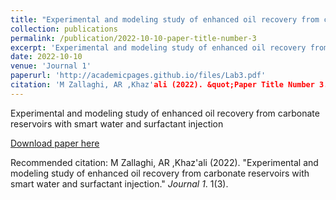 ```yaml
---
title: "Experimental and modeling study of enhanced oil recovery from carbonate reservoirs with smart water and surfactant injection"
collection: publications
permalink: /publication/2022-10-10-paper-title-number-3
excerpt: 'Experimental and modeling study of enhanced oil recovery from carbonate reservoirs with smart water and surfactant injection'
date: 2022-10-10
venue: 'Journal 1'
paperurl: 'http://academicpages.github.io/files/Lab3.pdf'
citation: 'M Zallaghi, AR ,Khaz'ali (2022). &quot;Paper Title Number 3.&quot; <i>Journal 1</i>. 1(3).'
---
```

Experimental and modeling study of enhanced oil recovery from carbonate reservoirs with smart water and surfactant injection

[Download paper here](http://academicpages.github.io/files/paper3.pdf)

Recommended citation: M Zallaghi, AR ,Khaz'ali (2022). "Experimental and modeling study of enhanced oil recovery from carbonate reservoirs with smart water and surfactant injection." <i>Journal 1</i>. 1(3).

